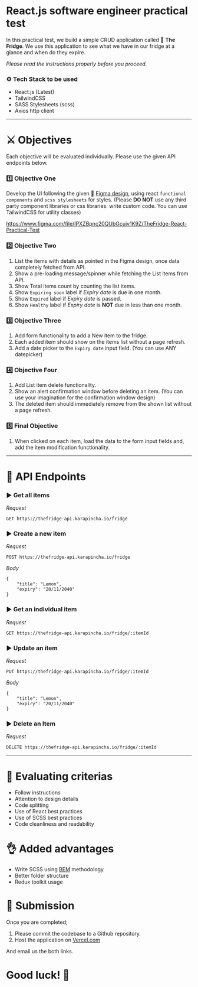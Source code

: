 # React.js software engineer practical test

In this practical test, we build a simple CRUD application called 🍔 **The Fridge**. We use this application to see what we have in our fridge at a glance and when do they expire.

_Please read the instructions properly before you proceed._

### ⚙️ Tech Stack to be used

- React.js (Latest)
- TailwindCSS
- SASS Stylesheets (scss)
- Axios http client

---

# ⚔️ Objectives

Each objective will be evaluated individually. Please use the given API endpoints below.

### 1️⃣ Objective One

Develop the UI following the given 🎨 [Figma design](https://www.figma.com/file/IPXZBpnc20QUbGcuiv1K9Z/TheFridge-React-Practical-Test?node-id=0%3A1), using react `functional components` and `scss stylesheets` for styles. (Please **DO NOT** use any third party component libraries or css libraries. write custom code. You can use TailwindCSS for utility classes)

https://www.figma.com/file/IPXZBpnc20QUbGcuiv1K9Z/TheFridge-React-Practical-Test

### 2️⃣ Objective Two

1. List the items with details as pointed in the Figma design, once data completely fetched from API.
2. Show a pre-loading message/spinner while fetching the List items from API.
3. Show Total items count by counting the list items.
4. Show `Expiring soon` label if _Expiry date_ is due in one month.
5. Show `Expired` label if _Expiry date_ is passed.
6. Show `Healthy` label if _Expiry date_ is **NOT** due in less than one month.

### 3️⃣ Objective Three

1. Add form functionality to add a New item to the fridge.
2. Each added item should show on the items list without a page refresh.
3. Add a date picker to the `Expiry date` input field. (You can use ANY datepicker)

### 4️⃣ Objective Four

1. Add List item delete functionality.
2. Show an alert confirmation window before deleting an item. (You can use your imagination for the confirmation window design)
3. The deleted item should immediately remove from the shown list without a page refresh.

### 5️⃣ Final Objective

1. When clicked on each item, load the data to the form input fields and, add the item modification functionality.

---

# 🚥 API Endpoints

### ▶︎ Get all items

_Request_
```
GET https://thefridge-api.karapincha.io/fridge
```

### ▶︎ Create a new item

_Request_
```
POST https://thefridge-api.karapincha.io/fridge
```
_Body_
```
{
    "title": "Lemon",
    "expiry": "20/11/2040"
}
```

### ▶︎ Get an individual item

_Request_
```
GET https://thefridge-api.karapincha.io/fridge/:itemId
```

### ▶︎ Update an item

_Request_
```
PUT https://thefridge-api.karapincha.io/fridge/:itemId
```
_Body_
```
{
    "title": "Lemon",
    "expiry": "20/11/2040"
}
```

### ▶︎ Delete an Item

_Request_
```
DELETE https://thefridge-api.karapincha.io/fridge/:itemId
```

--- 

# 🔑 Evaluating criterias

- Follow instructions
- Attention to design details
- Code splitting
- Use of React best practices
- Use of SCSS best practices
- Code cleanliness and readability

# 👌 Added advantages 

- Write SCSS using [BEM](http://getbem.com/introduction/) methodology
- Better folder structure
- Redux toolkit usage

# 💾 Submission

Once you are completed;

1. Please commit the codebase to a Github repository.
2. Host the application on [Vercel.com](https://vercel.com/)

And email us the both links.

# Good luck! 🥂
